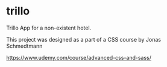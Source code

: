 # trillo
Trillo App for a non-existent hotel.

This project was designed as a part of a CSS course by Jonas Schmedtmann

https://www.udemy.com/course/advanced-css-and-sass/

